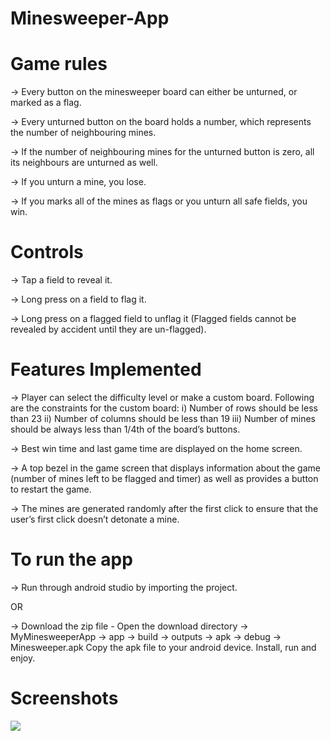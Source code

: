 # Minesweeper-App

# Game rules

-> Every button on the minesweeper board can either be unturned, or marked as a flag.

-> Every unturned button on the board holds a number, which represents the number of neighbouring mines.

-> If the number of neighbouring mines for the unturned button is zero, all its neighbours are unturned as well.

-> If you unturn a mine, you lose.

-> If you marks all of the mines as flags or you unturn all safe fields, you win.

# Controls

-> Tap a field to reveal it.

-> Long press on a field to flag it.

-> Long press on a flagged field to unflag it (Flagged fields cannot be revealed by accident until they are un-flagged).

# Features Implemented

-> Player can select the difficulty level or make a custom board.
	Following are the constraints for the custom board:
	i) Number of rows should be less than 23
	ii) Number of columns should be less than 19
	iii) Number of mines should be always less than 1/4th of the board’s buttons.

-> Best win time and last game time are displayed on the home screen.

-> A top bezel in the game screen that displays information about the game (number of mines left to be flagged and timer) as well as provides a button to restart the game.

-> The mines are generated randomly after the first click to ensure that the user’s first click doesn’t detonate a mine.

# To run the app

-> Run through android studio by importing the project.

OR

-> Download the zip file - Open the download directory -> MyMinesweeperApp -> app -> build -> outputs -> apk -> debug -> Minesweeper.apk Copy the apk file to your android device. Install, run and enjoy.

# Screenshots
![](Screenshots/HomeScreen)

